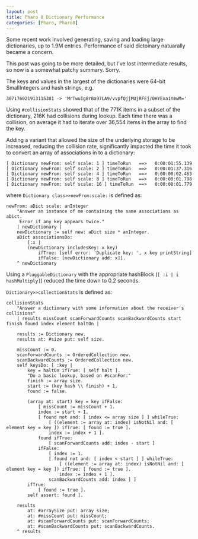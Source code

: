 ```yaml
---
layout: post
title: Pharo 8 Dictionary Performance
categories: [Pharo, Pharo8]
---
```


Some recent work involved generating, saving and loading large dictionaries, up to 1.9M entries.  Performance of said dictoinary natuarally became a concern.

This post was going to be more detailed, but I've lost intermediate results, so now is a somewhat patchy summary.  Sorry.

The keys and values in the largest of the dictionaries were 64-bit SmallIntegers and hash strings, e.g.

```none
307176021913115381 -> 'MrTwuIg8rBa97LA9/vvpfQjjMUjRFEj/0HYExa1YmwM='
```

Using `#collisionStats` showed that of the 771K items in a subset of the dictionary, 216K had collisions during lookup.  Each time there was a collision, on average it had to iterate over 36,554 items in the array to find the key.

Adding a variant that allowed the size of the underlying storage to be increased, reducing the collision rate, significantly impacted the time it took to convert an array of associations in to a dictionary:

```
[ Dictionary newFrom: self scale: 1 ] timeToRun   ==>   0:00:01:55.139
[ Dictionary newFrom: self scale: 2 ] timeToRun   ==>   0:00:01:37.316
[ Dictionary newFrom: self scale: 4 ] timeToRun   ==>   0:00:00:02.463
[ Dictionary newFrom: self scale: 8 ] timeToRun   ==>   0:00:00:01.798
[ Dictionary newFrom: self scale: 16 ] timeToRun  ==>   0:00:00:01.779
```

where `Dictionary class>>newFrom:scale:` is defined as:

```smalltalk
newFrom: aDict scale: anInteger
	"Answer an instance of me containing the same associations as aDict.
	 Error if any key appears twice."
	| newDictionary |
	newDictionary := self new: aDict size * anInteger.
	aDict associationsDo:
		[:x |
		(newDictionary includesKey: x key)
			ifTrue: [self error: 'Duplicate key: ', x key printString]
			ifFalse: [newDictionary add: x]].
	^ newDictionary
```

Using a `PluggableDictionary` with the appropriate hashBlock (`[ :i | i hashMultiply]`) reduced the time down to 0.2 seconds.


`Dictionary>>collectionStats` is defined as:

```smalltalk
collisionStats
	"Answer a dictionary with some information about the receiver's collisions"
	| results missCount scanForwardCounts scanBackwardCounts start finish found index element haltOn |

	results := Dictionary new.
	results at: #size put: self size.

	missCount := 0.
	scanForwardCounts := OrderedCollection new.
	scanBackwardCounts := OrderedCollection new.
	self keysDo: [ :key |
		key = haltOn ifTrue: [ self halt ].
		"Do a basic lookup, based on #scanFor:"
		finish := array size.
		start := (key hash \\ finish) + 1.
		found := false.
		
		(array at: start) key = key ifFalse: 
			[ missCount := missCount + 1.
			index := start + 1.
			[ found not and: [ index <= array size ] ] whileTrue:
				[ ((element := array at: index) isNotNil and: [ element key = key ]) ifTrue: [ found := true ].
				index := index + 1 ].
			found ifTrue: 
				[ scanForwardCounts add: index - start ]
			ifFalse:
				[ index := 1.
				[ found not and: [ index < start ] ] whileTrue:
					[ ((element := array at: index) isNotNil and: [ element key = key ]) ifTrue: [ found := true ].
					index := index + 1 ].
				scanBackwardCounts add: index ] ]
		ifTrue:
			[ found := true ].
		self assert: found ].

	results 
		at: #arraySize put: array size;
		at: #missCount put: missCount;
		at: #scanForwardCounts put: scanForwardCounts;
		at: #scanBackwardCounts put: scanBackwardCounts.
	^ results
```